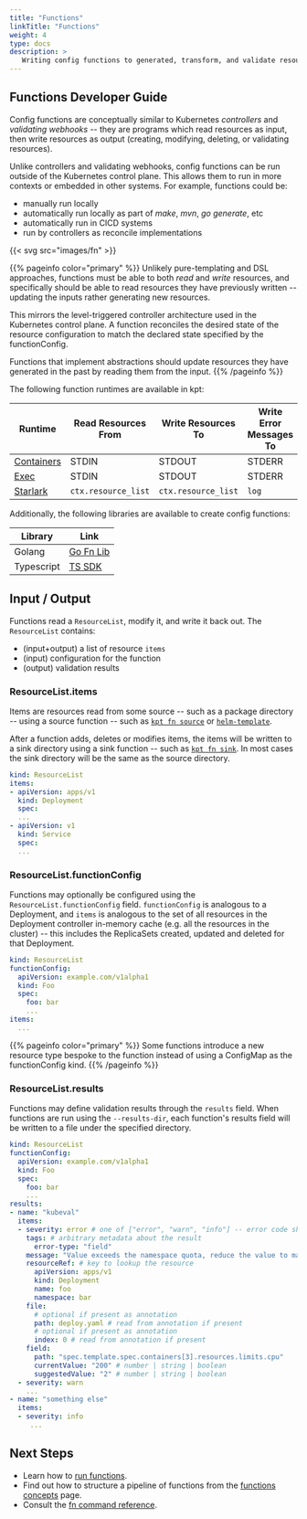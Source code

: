 ```yaml
---
title: "Functions"
linkTitle: "Functions"
weight: 4
type: docs
description: >
   Writing config functions to generated, transform, and validate resources.
---
```


## Functions Developer Guide

Config functions are conceptually similar to Kubernetes _controllers_ and
_validating webhooks_ -- they are programs which read resources as input, then
write resources as output (creating, modifying, deleting, or validating
resources).

Unlike controllers and validating webhooks, config functions can be run outside
of the Kubernetes control plane. This allows them to run in more contexts or
embedded in other systems. For example, functions could be:

- manually run locally
- automatically run locally as part of _make_, _mvn_, _go generate_, etc
- automatically run in CICD systems
- run by controllers as reconcile implementations

{{< svg src="images/fn" >}}

{{% pageinfo color="primary" %}}
Unlikely pure-templating and DSL approaches, functions must be able to both
_read_ and _write_ resources, and specifically should be able to read resources
they have previously written -- updating the inputs rather generating new
resources.

This mirrors the level-triggered controller architecture used in the Kubernetes
control plane. A function reconciles the desired state of the resource
configuration to match the declared state specified by the functionConfig.

Functions that implement abstractions should update resources they have
generated in the past by reading them from the input.
{{% /pageinfo %}}

The following function runtimes are available in kpt:

| Runtime      | Read Resources From | Write Resources To  | Write Error Messages To | Validation Failure | Maturity |
| ------------ | ------------------- | ------------------- | ----------------------- | ------------------ | -------- |
| [Containers] | STDIN               | STDOUT              | STDERR                  | Exit Code          | Beta     |
| [Exec]       | STDIN               | STDOUT              | STDERR                  | Exit Code          | Alpha    |
| [Starlark]   | `ctx.resource_list` | `ctx.resource_list` | `log`                   | Exit Code          | Alpha    |

Additionally, the following libraries are available to create config functions:

| Library    | Link        |
| ---------- | ----------- |
| Golang     | [Go Fn Lib] |
| Typescript | [TS SDK]    |

## Input / Output

Functions read a `ResourceList`, modify it, and write it back out. The
`ResourceList` contains:

- (input+output) a list of resource `items`
- (input) configuration for the function
- (output) validation results

### ResourceList.items

Items are resources read from some source -- such as a package directory --
using a source function -- such as [`kpt fn source`] or [`helm-template`].

After a function adds, deletes or modifies items, the items will be written to
a sink directory using a sink function -- such as [`kpt fn sink`]. In most
cases the sink directory will be the same as the source directory.

```yaml
kind: ResourceList
items:
- apiVersion: apps/v1
  kind: Deployment
  spec:
  ...
- apiVersion: v1
  kind: Service
  spec:
  ...
```

### ResourceList.functionConfig

Functions may optionally be configured using the `ResourceList.functionConfig`
field. `functionConfig` is analogous to a Deployment, and `items` is analogous
to the set of all resources in the Deployment controller in-memory cache (e.g.
all the resources in the cluster) -- this includes the ReplicaSets created,
updated and deleted for that Deployment.

```yaml
kind: ResourceList
functionConfig:
  apiVersion: example.com/v1alpha1
  kind: Foo
  spec:
    foo: bar
    ...
items:
  ...
```

{{% pageinfo color="primary" %}}
Some functions introduce a new resource type bespoke to the function instead of
using a ConfigMap as the functionConfig kind.
{{% /pageinfo %}}

### ResourceList.results

Functions may define validation results through the `results` field. When
functions are run using the `--results-dir`, each function's results field will
be written to a file under the specified directory.

```yaml
kind: ResourceList
functionConfig:
  apiVersion: example.com/v1alpha1
  kind: Foo
  spec:
    foo: bar
    ...
results:
- name: "kubeval"
  items:
  - severity: error # one of ["error", "warn", "info"] -- error code should be non-0 if there are 1 or more errors
    tags: # arbitrary metadata about the result
      error-type: "field"
    message: "Value exceeds the namespace quota, reduce the value to make the pod schedulable"
    resourceRef: # key to lookup the resource
      apiVersion: apps/v1
      kind: Deployment
      name: foo
      namespace: bar
    file:
      # optional if present as annotation
      path: deploy.yaml # read from annotation if present
      # optional if present as annotation
      index: 0 # read from annotation if present
    field:
      path: "spec.template.spec.containers[3].resources.limits.cpu"
      currentValue: "200" # number | string | boolean
      suggestedValue: "2" # number | string | boolean
  - severity: warn
    ...
- name: "something else"
  items:
  - severity: info
     ...
```

## Next Steps

- Learn how to [run functions].
- Find out how to structure a pipeline of functions from the
  [functions concepts] page.
- Consult the [fn command reference].

[Containers]: ./container
[Starlark]: ./starlark
[Exec]: ./exec
[Go Fn Lib]: ./golang/
[TS SDK]: ./ts/
[`kpt fn source`]: ../../../reference/fn/source/
[`helm-template`]: https://gcr.io/kpt-functions/helm-template/
[`kpt fn sink`]: ../../../reference/fn/sink/
[run functions]: ../../consumer/function/
[functions concepts]: ../../../concepts/functions/
[fn command reference]: ../../../reference/fn/

